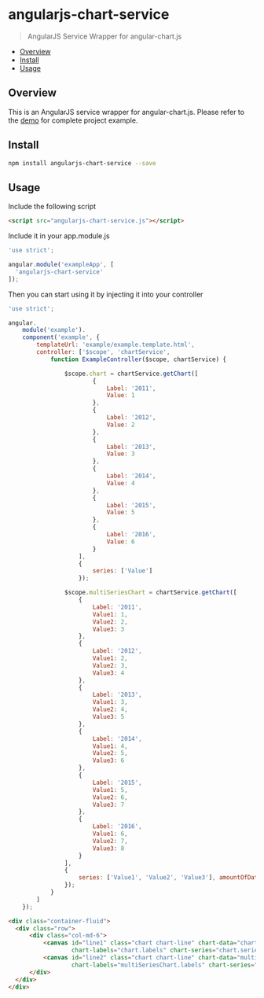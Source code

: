 # angularjs-chart-service

> AngularJS Service Wrapper for angular-chart.js

* [Overview](#overview)
* [Install](#install)
* [Usage](#usage)

<a name="overview"></a>
## Overview
This is an AngularJS service wrapper for angular-chart.js. Please refer to the [demo](https://jmoceri34.github.io/angularjs-chart-service) for complete project example.

<a name="install"></a>
## Install
```sh
npm install angularjs-chart-service --save
```

<a name="usage"></a>
## Usage
Include the following script
```html
<script src="angularjs-chart-service.js"></script>
```

Include it in your app.module.js

```js
'use strict';

angular.module('exampleApp', [
  'angularjs-chart-service'
]);
```

Then you can start using it by injecting it into your controller

```js
'use strict';

angular.
    module('example').
    component('example', {
        templateUrl: 'example/example.template.html',
        controller: ['$scope', 'chartService',
            function ExampleController($scope, chartService) {

                $scope.chart = chartService.getChart([
                        {
                            Label: '2011',
                            Value: 1
                        },
                        {
                            Label: '2012',
                            Value: 2
                        },
                        {
                            Label: '2013',
                            Value: 3
                        },
                        {
                            Label: '2014',
                            Value: 4
                        },
                        {
                            Label: '2015',
                            Value: 5
                        },
                        {
                            Label: '2016',
                            Value: 6
                        }
                    ],
                    {
                        series: ['Value']
                    });

                $scope.multiSeriesChart = chartService.getChart([
                    {
                        Label: '2011',
                        Value1: 1,
                        Value2: 2,
                        Value3: 3
                    },
                    {
                        Label: '2012',
                        Value1: 2,
                        Value2: 3,
                        Value3: 4
                    },
                    {
                        Label: '2013',
                        Value1: 3,
                        Value2: 4,
                        Value3: 5
                    },
                    {
                        Label: '2014',
                        Value1: 4,
                        Value2: 5,
                        Value3: 6
                    },
                    {
                        Label: '2015',
                        Value1: 5,
                        Value2: 6,
                        Value3: 7
                    },
                    {
                        Label: '2016',
                        Value1: 6,
                        Value2: 7,
                        Value3: 8
                    }
                ],
                {
                    series: ['Value1', 'Value2', 'Value3'], amountOfDatasets: 3
                });
            }
        ]
    });

```
```html
<div class="container-fluid">
  <div class="row">
      <div class="col-md-6">
          <canvas id="line1" class="chart chart-line" chart-data="chart.data"
                  chart-labels="chart.labels" chart-series="chart.series" chart-options="chart.options"></canvas>
          <canvas id="line2" class="chart chart-line" chart-data="multiSeriesChart.data"
                  chart-labels="multiSeriesChart.labels" chart-series="multiSeriesChart.series" chart-options="multiSeriesChart.options"></canvas>
      </div>
  </div>
</div>
```
